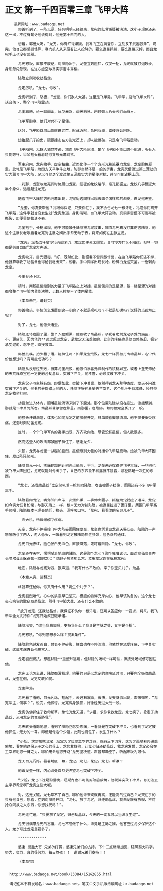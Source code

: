 # 正文 第一千四百零三章 飞甲大阵
        最新网址：www.badaoge.net
          郭善听到了，一阵无语，任务明明已经结束，龙宪的红背嫌疑被洗清，这小子现在还来这一出，不过有句话他说得对，他是第十四门的人。
      
          想着，郭善大喝，“龙宪，你有红背嫌疑，我寒门正在调查你，立刻放下武器投降”，说完，他自己都感觉怪异，寒门抓人从来没有让人投降的，要么直接抓捕，要么直接灭掉，而且龙宪手上也没有武器。
      
          龙宪怒极，直接不废话，对陆隐出手，龙奎立刻阻拦，仅仅一招，龙宪就被打退数步，身形忽闪忽现，在这方虚空与真实宇宙中穿梭。
      
          陆隐立刻吸收劫晶丝。
      
          龙定厉吼，“龙七，你敢”。
      
          龙宪听到了，怒极，“龙奎，你们欺人太甚，这里是飞甲隘，飞甲军，启动飞甲大阵”，话音落下，整个飞甲隘震动。
      
          龙奎肩膀，攰一跃而出，体型暴涨，仰天怒吼，两颗硕大的头颅盯向四方。
      
          飞甲军胆寒，他们对付不了星使。
      
          这时，飞甲隘四周出现道道光芒，形成方形，急剧收缩，直接将攰困住。
      
          攰抬起爪子拍出，狠狠撞击在方形光芒上，却未能撞破，只是令飞甲隘震动。
      
          飞甲隘内，无数人骇然奔逃，然而飞甲大阵启动，整个飞甲隘不能出也不能进，所有人只能等待，呆呆抬头看着攰与方形光幕对抗。
      
          军主府内，龙宪抬手，虚空扭曲，近而化作一个个方形光幕笼罩向龙奎，龙奎脸色凝重，此地是飞甲隘，为四方天平争斗之地，防御自然不是一般的厉害，龙宪凭借渡过第二源劫的实力联合飞甲大阵，足以与他这个渡过第三源劫实力的星使对抗，甚至可能占据上风。
      
          一刹那，龙奎与龙宪同时施展白龙变，细密的龙纹烙印，瞳孔都竖立，龙纹几乎蔓延大半个身体，远远超过龙定。
      
          随着飞甲大阵的方形光幕出现，龙宪周边同样出现五面令牌样式的战技，白龙巡天鉴。
      
          “龙奎，你真要帮他？我跟你保证，只要你住手，我不会伤龙七一根汗毛，礼送你们离开飞甲隘，这件事就当没发生过”龙宪急道，身影清晰，自飞甲大阵启动，真实宇宙便不可能再被撕裂，即便星使都进不去。
      
          龙奎抬手，长枪出现，他不可能放任陆隐被龙宪攻击，哪怕龙宪真没打算伤害陆隐，他这个主脉长老眼看着龙宪对主脉之婿出手却无动于衷，将来如何在主脉立足。
      
          “龙宪，这场战斗是你们挑起来的，龙定出手毫无顾忌，当时你为什么不阻拦，如今一切都是咎由自取”龙奎大声道。
      
          龙宪咬牙，目光狠毒，“好，既然如此，别怪我不留同族情面，在这飞甲隘你们逃不掉，他就算吸收了劫晶丝也得给我吐出来”，说着，手中同样出现长枪，粉碎白龙巡天鉴，一枪刺向龙奎。
      
          龙奎长枪上挑。
      
          顿时，两股星使级别的力量于飞甲隘之上对撞，星使使用的是星源，每一缕星源的对撞都令整个飞甲隘内星能沸腾，无数人控制不了体内星能。
      
          （本章未完，请翻页）
      
          郭善抬头，事情怎么发展到这一步的？不就是观礼吗？不就是切磋吗？说好的点到为止呢？
      
          对了，龙七，他低头看去。
      
          陆隐还待在圈子里，整个人在颤栗，他吸收了劫晶丝，承受着之前龙定承受的痛苦，不，更痛苦，因为他的**远远超过龙定，是龙定无法想象的，此刻的疼痛也是他自修炼起，极少承受过的，忍不住，直接咳血。
      
          郭善抿嘴，抬头看了看，能挡住吗？如果龙奎战败，龙七一样要被打出劫晶丝，这个代价他想过吗？有可能成功吗？
      
          陆隐从没想过失败，就算龙奎战败，他哪怕暴露元师制作的核桃异宝，或者上圣天师给的天荒阵原宝也一定要融合劫晶丝，突破下冲关，他不管，必须突破下冲关。
      
          龙宪父子与主脉有怨，即便如此，突破下冲关后，依然得到龙天那种态度，龙天不问谁突破下冲关的，他要的是帮得上他的人，陆隐正好也希望去主宰界，这个机会千载难逢，怪只怪龙定找他打架。
      
          劫晶丝进入体内，顺着星能流转来到了下腹处，那个位置陆隐从没在意过，谁能想到，那就是下冲关的所在，劫晶丝就停留在那里，而那里，也最疼，如同被完全撕开了一般。
      
          他额头汗珠滴落，体表也如同龙定之前那般开裂，鲜血顺着脚底流淌，他不仅要承受疼痛，还要时刻防备龙宪。
      
          这时，一个个飞甲军内的高手出现，齐齐攻向他，尽管没有星使，但人数很多。
      
          然而这些人的攻击都被圈子挡住了，感谢龙夕。
      
          头顶，龙宪与龙奎一战越加剧烈，星使级别力量的对撞令飞甲隘震动，攰被飞甲大阵困住，发出阵阵怒吼。
      
          陆隐目光一闪，疼痛的加剧让他差点晕厥，不行，龙奎未必撑得住飞甲大阵，一旦他也被飞甲大阵困住，龙宪就能对他出手了，自己的东西能不暴露就不暴露，那些都是一次性的东西。
      
          “龙七，还我劫晶丝”龙定怒吼着一枪刺向陆隐，攻击被圈子挡住，周围还有不少飞甲军高手。
      
          陆隐看向龙定，嘴角流出血液，突然出手，一手伸出圈子，抓住龙定就拉了进来，龙定如今实力恢复如常，与那天晚上一样，根本无力对抗陆隐，被直接拉进了圈子里，周围飞甲军高手怒喝，陆隐根本不理会他们，抬头，深呼吸口气，“龙宪，看看你的宝贝儿子”。
      
          一声大吼，稍微缓解了疼痛。
      
          天空，龙宪不停操控飞甲大阵妄图困住龙奎，龙奎也凭着白龙巡天鉴反击，陆隐的一声怒吼吸引了两人，两人低头，一眼看到龙定被陆隐抓住脖颈，脸色涨的通红。
      
          龙宪目光赤红，脸色煞白无血色，直接降落，死盯着陆隐，“龙七，你敢”。
      
          龙奎还在天空，愣愣望着地底的陆隐，这是那个龙七？那个唯唯诺诺，面对寒仙宗青杏长老攻击连躲避都不敢的龙七？他胆子居然那么大，敢用龙定的命威胁龙宪。
      
          地底，陆隐与龙宪对视，狠声道，“我有什么不敢的，宰了你宝贝儿子，劫晶
      
          （本章未完，请翻页）
      
          丝就算还给你，你又有什么用？再生个儿子？”。
      
          龙宪剧烈喘气，心中的杀意早已滔天，极度的后悔充斥内心，他早该防备的，这个龙七丧心病狂的敢窃取劫晶丝，引得飞甲隘大战，还有什么不敢的。
      
          “放开龙定，还我劫晶丝，我保证不伤你一根汗毛，还可以答应你一个要求，将来，我飞甲军全力支持你”龙宪开始疯狂砸承诺。
      
          陆隐冷笑，“你当我白痴啊，支持我什么？我只是主脉之婿，又不是少祖”。
      
          龙宪怒吼，“你到底想怎么样？提出条件”。
      
          陆隐脸色越发苍白，体表不停碎裂，鲜血也在不停流淌，他依然在承受疼痛，下冲关突破，这股疼痛真让他想骂人。
      
          龙定剧烈反抗，想趁陆隐**重塑时逃跑，但陆隐的场域一样可怕，直接凭场域便可困住他。
      
          龙宪无论怎么说，陆隐都没搭理，他要的只是以龙定的命拖延时间，只要完全吸收劫晶丝，龙奎在侧，龙宪又敢如何。
      
          龙奎降落。
      
          龙宪看了看他，目光闪烁，抬起手，云通石震动，很快，龙天身影出现，面带微笑，“龙宪军主，何事？”，说完，他惊讶，龙宪浑身狼狈，好像经历过大战一般。
      
          龙宪仿佛抓住了救命稻草，急忙对龙天道，“少祖，求你救救龙定，龙七疯了，抢走了劫晶丝，还用龙定的命威胁我”。
      
          龙天转头看向地底，看到了陆隐正忍受疼痛，一看就是在突破下冲关，也看到了龙定被他抓住，无力的一幕，即便是他这个少祖，此刻也愣住了，发生了什么？
      
          “少祖，求您救救龙定，龙定为了助您主宰界之行，强行压下境界，就为了更顺利突破启蒙境，看在他这份赤子之心的份上，求您救救他，让龙七归还劫晶丝，我龙宪发誓，龙定必会在主宰界助您一臂之力，哪怕用命给您开路”龙宪坚决道，声音都嘶哑了，听起来极为可怜。
      
          龙天目光闪烁，看着地底一幕，龙定，龙七，龙定，龙七，帮谁？
      
          他跟龙奎一样，内心深处自然更希望龙七突破下冲关。
      
          “少祖，龙七不过是狩猎境，短期内也不可能突破启蒙境，他就算突破下冲关，也无法去主宰界帮您啊”龙宪立刻大喊。
      
          对，这是关键，龙七帮不了自己，哪怕他未来成就再高，还能高的过自己？龙天在乎的只有他自己，想着，立刻对陆隐开口，“龙七，放了龙定，归还劫晶丝，我白龙族有族规，不可抢夺同族之人东西，你想找死吗？”。
      
          龙宪连忙道，“只要放了龙定，归还劫晶丝，今天的一切我可以当没发生过”。
      
          龙天很满意龙宪的态度，龙七不管做了什么，毕竟是主脉之婿，他答应过龙夕保护这个人，龙夕可比龙定重要多了。
      
          -------------
      
          感谢 爱胜大哥 兄弟的打赏，感谢兄弟们的支持，下午三点继续加更，随风努力码字，努力，努力，真的很努力，每天熬夜！！！谢谢兄弟们支持！！
      
          （本章完）
      
      
      http://www.badaoge.net/book/13084/15162855.html
      
      请记住本书首发域名：www.badaoge.net。笔尖中文手机版阅读网址：m.badaoge.net